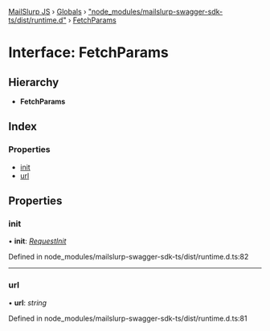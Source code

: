 [MailSlurp JS](../README.md) › [Globals](../globals.md) › ["node_modules/mailslurp-swagger-sdk-ts/dist/runtime.d"](../modules/_node_modules_mailslurp_swagger_sdk_ts_dist_runtime_d_.md) › [FetchParams](_node_modules_mailslurp_swagger_sdk_ts_dist_runtime_d_.fetchparams.md)

# Interface: FetchParams

## Hierarchy

* **FetchParams**

## Index

### Properties

* [init](_node_modules_mailslurp_swagger_sdk_ts_dist_runtime_d_.fetchparams.md#init)
* [url](_node_modules_mailslurp_swagger_sdk_ts_dist_runtime_d_.fetchparams.md#url)

## Properties

###  init

• **init**: *[RequestInit](_node_modules_typedoc_node_modules_typescript_lib_lib_dom_d_.requestinit.md)*

Defined in node_modules/mailslurp-swagger-sdk-ts/dist/runtime.d.ts:82

___

###  url

• **url**: *string*

Defined in node_modules/mailslurp-swagger-sdk-ts/dist/runtime.d.ts:81
